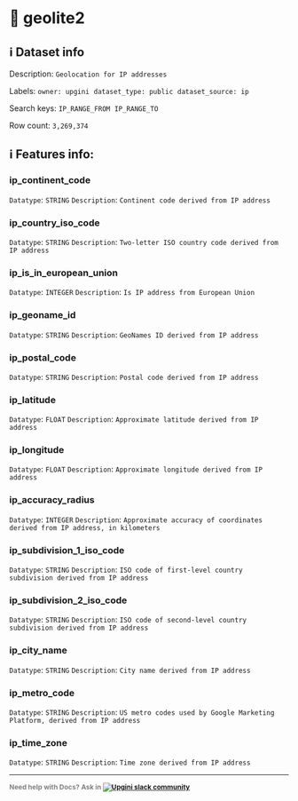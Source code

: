 # 📖 geolite2 
## ℹ️ Dataset info 
Description: `Geolocation for IP addresses` 

Labels: ` owner: upgini ` &nbsp;` dataset_type: public ` &nbsp;` dataset_source: ip ` &nbsp;

Search keys: 
` IP_RANGE_FROM ` &nbsp;` IP_RANGE_TO ` &nbsp;

Row count: `3,269,374` 

## ℹ️ Features info:

### ip_continent_code
`Datatype`: `STRING`
`Description`: `Continent code derived from IP address`

### ip_country_iso_code
`Datatype`: `STRING`
`Description`: `Two-letter ISO country code derived from IP address`

### ip_is_in_european_union
`Datatype`: `INTEGER`
`Description`: `Is IP address from European Union`

### ip_geoname_id
`Datatype`: `STRING`
`Description`: `GeoNames ID derived from IP address`

### ip_postal_code
`Datatype`: `STRING`
`Description`: `Postal code derived from IP address`

### ip_latitude
`Datatype`: `FLOAT`
`Description`: `Approximate latitude derived from IP address`

### ip_longitude
`Datatype`: `FLOAT`
`Description`: `Approximate longitude derived from IP address`

### ip_accuracy_radius
`Datatype`: `INTEGER`
`Description`: `Approximate accuracy of coordinates derived from IP address, in kilometers`

### ip_subdivision_1_iso_code
`Datatype`: `STRING`
`Description`: `ISO code of first-level country subdivision derived from IP address`

### ip_subdivision_2_iso_code
`Datatype`: `STRING`
`Description`: `ISO code of second-level country subdivision derived from IP address`

### ip_city_name
`Datatype`: `STRING`
`Description`: `City name derived from IP address`

### ip_metro_code
`Datatype`: `STRING`
`Description`: `US metro codes used by Google Marketing Platform, derived from IP address`

### ip_time_zone
`Datatype`: `STRING`
`Description`: `Time zone derived from IP address`



---

<span style="color:grey;font-weight:700;font-size:12px">
    Need help with Docs? Ask in
    <a href="https://4mlg.short.gy/join-upgini-community">
        <img alt="Upgini slack community" src="https://img.shields.io/badge/slack-@upgini-orange.svg?logo=slack">
    </a>
</span>